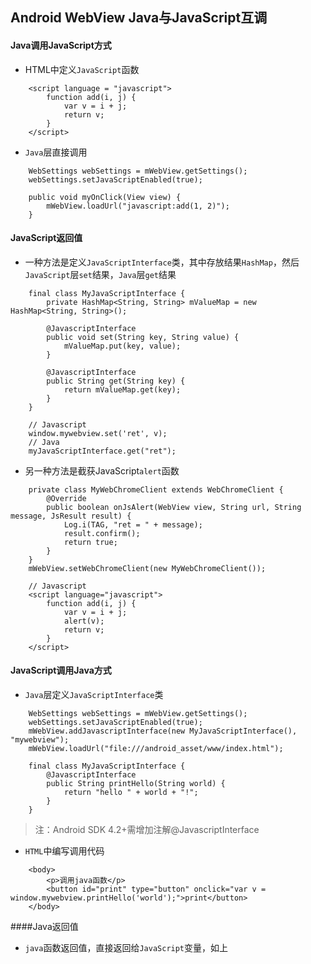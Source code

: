 ## Android WebView Java与JavaScript互调

#### Java调用JavaScript方式
* HTML中定义`JavaScript`函数
```
    <script language = "javascript">
        function add(i, j) {
            var v = i + j;
            return v;
        }
    </script>
```
* `Java`层直接调用
```
    WebSettings webSettings = mWebView.getSettings();
    webSettings.setJavaScriptEnabled(true);
	
    public void myOnClick(View view) {
        mWebView.loadUrl("javascript:add(1, 2)");
    }
```

#### JavaScript返回值
* 一种方法是定义`JavaScriptInterface`类，其中存放结果`HashMap`，然后`JavaScript`层`set`结果，`Java`层`get`结果
```
    final class MyJavaScriptInterface {
        private HashMap<String, String> mValueMap = new HashMap<String, String>();
    
        @JavascriptInterface
        public void set(String key, String value) {
            mValueMap.put(key, value);
        }
    
        @JavascriptInterface
        public String get(String key) {
            return mValueMap.get(key);
        }
    }
    
    // Javascript
    window.mywebview.set('ret', v);
    // Java
    myJavaScriptInterface.get("ret");
```
* 另一种方法是截获JavaScript`alert`函数
```
    private class MyWebChromeClient extends WebChromeClient {
        @Override
        public boolean onJsAlert(WebView view, String url, String message, JsResult result) {
            Log.i(TAG, "ret = " + message);
            result.confirm();
            return true;
        }
    }
    mWebView.setWebChromeClient(new MyWebChromeClient());
    
    // Javascript
    <script language="javascript">
        function add(i, j) {
            var v = i + j;
            alert(v);
            return v;
        }
    </script>
```

#### JavaScript调用Java方式
* `Java`层定义`JavaScriptInterface`类
```
    WebSettings webSettings = mWebView.getSettings();
    webSettings.setJavaScriptEnabled(true);
    mWebView.addJavascriptInterface(new MyJavaScriptInterface(), "mywebview");
    mWebView.loadUrl("file:///android_asset/www/index.html");
    
    final class MyJavaScriptInterface {
        @JavascriptInterface
        public String printHello(String world) {
            return "hello " + world + "!";
        }
    }
```
> 注：Android SDK 4.2+需增加注解@JavascriptInterface

* `HTML`中编写调用代码
```
    <body>
        <p>调用java函数</p>
        <button id="print" type="button" onclick="var v = window.mywebview.printHello('world');">print</button>
    </body>
```

####Java返回值
* `java`函数返回值，直接返回给`JavaScript`变量，如上

